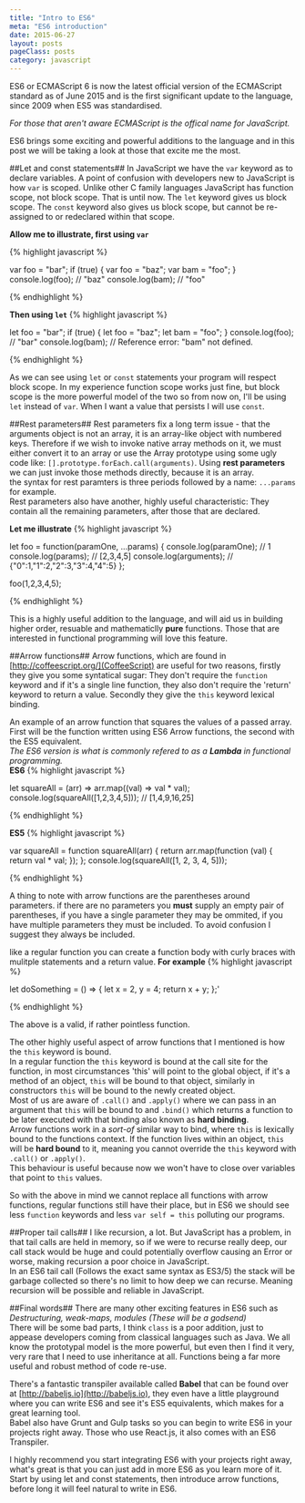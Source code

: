 ```yaml
---
title: "Intro to ES6"
meta: "ES6 introduction"
date: 2015-06-27
layout: posts
pageClass: posts
category: javascript
---
```


ES6 or ECMAScript 6 is now  the latest official version of the ECMAScript
standard as of June 2015 and is the first significant update to the language, since 2009 when ES5 was standardised.  

*For those that aren't aware ECMAScript is the offical name for JavaScript.*

ES6 brings some exciting and powerful additions to the language and in this
post we will be taking a look at those that excite me the most. 

##Let and const statements##
In JavaScript we have the `var` keyword as to declare variables.  A point of confusion with developers new to JavaScript is how `var` is scoped.  Unlike other C family languages JavaScript has function scope, not block scope.  That is until now.  The `let` keyword gives us block scope.  The `const` keyword also gives us block scope, but cannot be re-assigned to or redeclared within that scope.

**Allow me to illustrate, first using `var`**

{% highlight javascript %}

var foo = "bar";
if (true) {
    var foo = "baz";
    var bam = "foo";
}
console.log(foo); // "baz"
console.log(bam); // "foo"

{% endhighlight %}

**Then using `let`**
{% highlight javascript %}

let foo = "bar";
if (true) {
    let foo = "baz";
    let bam = "foo";
}
console.log(foo); // "bar"
console.log(bam); // Reference error: "bam" not defined.

{% endhighlight %}

As we can see using `let` or `const` statements your program will respect block scope.  In my experience function scope works just fine, but block scope is the more powerful model of the two so from now on, I'll be using `let` instead of `var`.  When I want a value that persists I will use `const`.


##Rest parameters##
Rest parameters fix a long term issue - that the arguments object is not an array, it is an array-like object with numbered keys. Therefore if we wish to invoke native array methods on it, we must either convert it to an array or use the Array prototype using some ugly code like: `[].prototype.forEach.call(arguments)`.  Using **rest parameters** we can just invoke those methods directly, because it is an array.<br>
the syntax for rest paramters is three periods followed by a name: `...params` for example.<br>
Rest parameters also have another, highly useful characteristic: They contain all the remaining parameters, after those that are declared.

**Let me illustrate**
{% highlight javascript %}

let foo = function(paramOne, ...params) {
  console.log(paramOne); // 1
  console.log(params); // [2,3,4,5]
  console.log(arguments); // {"0":1,"1":2,"2":3,"3":4,"4":5}
};

foo(1,2,3,4,5);

{% endhighlight %}

This is a highly useful addition to the language, and will aid us in building higher order, resuable and mathematiclly **pure** functions.
Those that are interested in functional programming will love this feature.


##Arrow functions##
Arrow functions, which are found in [http://coffeescript.org/](CoffeeScript) are useful for two reasons, firstly they give you some syntatical sugar: They don't require the `function` keyword and if it's a single line function, they also don't require the 'return' keyword to return a value.  Secondly they give the `this` keyword lexical binding.

An example of an arrow function that squares the values of a passed array. First will be the function written using ES6 Arrow functions, the second with the ES5 equivalent.<br>
*The ES6 version is what is commonly refered to as a **Lambda** in functional programming.*<br>
**ES6**
{% highlight javascript %}

let squareAll = (arr) => arr.map((val) => val * val);
console.log(squareAll([1,2,3,4,5])); // [1,4,9,16,25]

{% endhighlight %}

**ES5**
{% highlight javascript %}

var squareAll = function squareAll(arr) {
  return arr.map(function (val) {
    return val * val;
  });
};
console.log(squareAll([1, 2, 3, 4, 5]));

{% endhighlight %}

A thing to note with arrow functions are the parentheses around parameters.  if there are no parameters you **must** supply an empty pair of parentheses, if you have a single parameter they may be ommited, if you have multiple parameters they must be included.  To avoid confusion I suggest they always be included.  

like a regular function you can create a function body with curly braces with mulitple statements and a return value.
**For example**
{% highlight javascript %}

let doSomething = () => {
  let x = 2,
      y = 4;
  return x + y;
};'

{% endhighlight %}

The above is a valid, if rather pointless function.

The other highly useful aspect of arrow functions that I mentioned is how the `this` keyword is bound.  <br>In a regular function the `this` keyword is bound at the call site for the function, in most circumstances 'this' will point to the global object, if it's a method of an object, `this` will be bound to that object, similarly in constructors `this` will be bound to the newly created object.  <br>Most of us are aware of `.call()` and `.apply()` where we can pass in an argument that `this` will be bound to and `.bind()` which returns a function to be later executed with that binding also known as **hard binding**.  <br>Arrow functions work in a *sort-of* similar way to bind, where `this` is lexically bound to the functions context.  If the function lives within an object, `this` will be **hard bound** to it, meaning you cannot override the `this` keyword with `.call()` or `.apply()`.  <br>This behaviour is useful because now we won't have to close over variables that point to `this` values.

So with the above in mind we cannot replace all functions with arrow functions, regular functions still have their place, but in ES6 we should see less `function` keywords and less `var self = this` polluting our programs.


##Proper tail calls##
I like recursion, a lot.  But JavaScript has a problem, in that tail calls are held in memory, so if we were to recurse really deep, our call stack would be huge and could potentially overflow causing an Error or worse, making recursion a poor choice in JavaScript.<br>
In an ES6 tail call (Follows the exact same syntax as ES3/5) the stack will be garbage collected so there's no limit to how deep we can recurse.  Meaning recursion will be possible and reliable in JavaScript.

##Final words##
There are many other exciting features in ES6 such as *Destructuring, weak-maps, modules (These will be a godsend)*<br>
There will be some bad parts, I think `class` is a poor addition, just to appease developers coming from classical languages such as Java.  We all know the prototypal model is the more powerful, but even then I find it very, very rare that I need to use inheritance at all.  Functions being a far more useful and robust method of code re-use.

There's a fantastic transpiler available called **Babel** that can be found over at [http://babeljs.io](http://babeljs.io), they even have a little playground where you can write ES6 and see it's ES5 equivalents, which makes for a great learning tool.  <br>Babel also have Grunt and Gulp tasks so you can begin to write ES6 in your projects right away.  Those who use React.js, it also comes with an ES6 Transpiler.

I highly recommend you start integrating ES6 with your projects right away, what's great is that you can just add in more ES6 as you learn more of it.  <br>Start by using let and const statements, then introduce arrow functions, before long it will feel natural to write in ES6.





